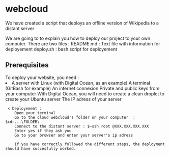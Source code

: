 # webcloud
We have created a script that deploys an offline version of Wikipedia to a distant server

We are going to to explain you how to deploy our project to your own computer.
There are two files :
  README.md ; Text file with information for deployement
  deploy.sh : bash script for deployement

  <h2> Prerequisites </h2>
   To deploy your website, you need :
        <li>
        A server with Linux (with Digital Ocean, as an example)
        A terminal (GitBash for example)
        An internet connexion
        Private and public keys from your computer
        With Digital Ocean, you will need to create a clean droplet to create your Ubuntu server
        The IP adress of your server
        </li>


     < Deployement :
        Open your terminal
        Go to the cloud webcloud's folder on your computer  : $cd~...\FOLDER\
        Connect to the distant server : $~ssh root @XXX.XXX.XXX.XXX
        Enter yes if they ask you
        Go to your browser and enter your server's ip adress

        If you have correctly followed the different steps, the deployment should have succesfully worked. 



        
        
